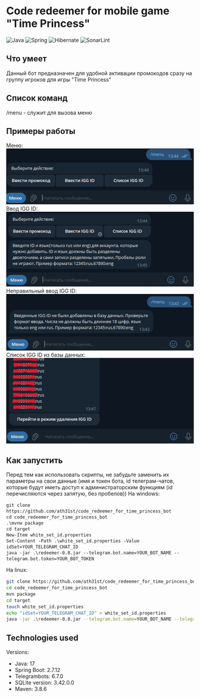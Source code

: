 # Code redeemer for mobile game "Time Princess"

![Java](https://img.shields.io/badge/Java-ED8B00?style=for-the-badge&logo=openjdk&logoColor=white)
![Spring](https://img.shields.io/badge/Spring-6DB33F?style=for-the-badge&logo=spring&logoColor=white)
![Hibernate](https://img.shields.io/badge/Hibernate-59666C?style=for-the-badge&logo=Hibernate&logoColor=white)
![SonarLint](https://img.shields.io/badge/SonarLint-CB2029?style=for-the-badge&logo=sonarlint&logoColor=white)

## Что умеет

Данный бот предназначен для удобной активации промокодов сразу на группу игроков для игры "Time
Princess"

## Список команд

/menu - служит для вызова меню</br>

## Примеры работы

Меню:</br>
![image info](images/menu.jpg)</br>
Ввод IGG ID:</br>
![image info](images/input_id.jpg)</br>
Неправильный ввод IGG ID:</br>
![image info](images/wrong_input_id.jpg)</br>
Список IGG ID из базы данных:</br>
![image info](images/list_ids.jpg)</br>

## Как запустить

Перед тем как использовать скрипты, не забудьте заменить их параметры на свои данные (имя и токен
бота, id телеграм-чатов, которые будут иметь доступ к администраторским функциям (id перечисляются
через запятую, без пробелов))
На windows:

```shell
git clone https://github.com/ath31st/code_redeemer_for_time_princess_bot
cd code_redeemer_for_time_princess_bot
.\mvnw package
cd target
New-Item white_set_id.properties
Set-Content -Path .\white_set_id.properties -Value idSet=YOUR_TELEGRAM_CHAT_ID
java -jar .\redeemer-0.8.jar --telegram.bot.name=YOUR_BOT_NAME --telegram.bot.token=YOUR_BOT_TOKEN
```

На linux:

```bash
git clone https://github.com/ath31st/code_redeemer_for_time_princess_bot
cd code_redeemer_for_time_princess_bot
mvn package
cd target
touch white_set_id.properties
echo "idSet=YOUR_TELEGRAM_CHAT_ID" > white_set_id.properties
java -jar .\redeemer-0.8.jar --telegram.bot.name=YOUR_BOT_NAME --telegram.bot.token=YOUR_BOT_TOKEN
```

## Technologies used

Versions:

- Java: 17</br>
- Spring Boot: 2.7.12</br>
- Telegrambots: 6.7.0</br>
- SQLite version: 3.42.0.0</br>
- Maven: 3.8.6</br>
